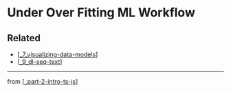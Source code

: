 # Under Over Fitting ML Workflow

## Related
- [[_7_visualizing-data-models]]
- [[_9_dl-seq-text]]
---
from [[_part-2-intro-ts-js]]

[//begin]: # "Autogenerated link references for markdown compatibility"
[_7_visualizing-data-models]: ../7_viz-data-models/_7_visualizing-data-models.md "Viz Data & Models"
[_9_dl-seq-text]: ../9_dl-seq-text/_9_dl-seq-text.md "DL for Seq Text"
[_part-2-intro-ts-js]: ../../Part-2-Intro-TS-JS/_part-2-intro-ts-js.md "Part 2 Intro TS JS"
[//end]: # "Autogenerated link references"